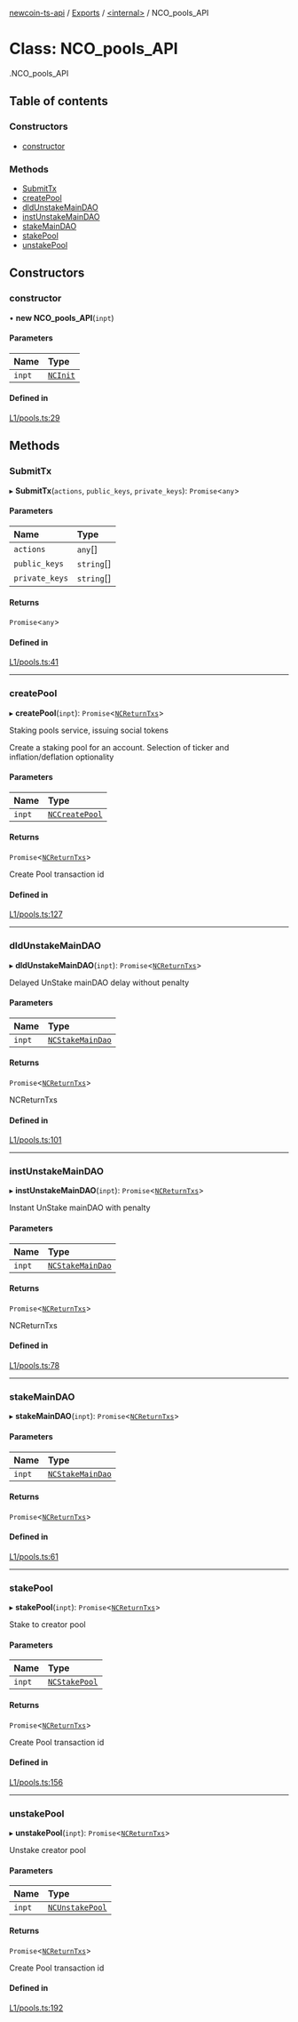 [newcoin-ts-api](../README.md) / [Exports](../modules.md) / [<internal\>](../modules/internal_.md) / NCO\_pools\_API

# Class: NCO\_pools\_API

[<internal>](../modules/internal_.md).NCO_pools_API

## Table of contents

### Constructors

- [constructor](internal_.NCO_pools_API.md#constructor)

### Methods

- [SubmitTx](internal_.NCO_pools_API.md#submittx)
- [createPool](internal_.NCO_pools_API.md#createpool)
- [dldUnstakeMainDAO](internal_.NCO_pools_API.md#dldunstakemaindao)
- [instUnstakeMainDAO](internal_.NCO_pools_API.md#instunstakemaindao)
- [stakeMainDAO](internal_.NCO_pools_API.md#stakemaindao)
- [stakePool](internal_.NCO_pools_API.md#stakepool)
- [unstakePool](internal_.NCO_pools_API.md#unstakepool)

## Constructors

### constructor

• **new NCO_pools_API**(`inpt`)

#### Parameters

| Name | Type |
| :------ | :------ |
| `inpt` | [`NCInit`](../modules/internal_.md#ncinit) |

#### Defined in

[L1/pools.ts:29](https://github.com/newfound8ion/newcoin-sdk/blob/2d95cfa/src/L1/pools.ts#L29)

## Methods

### SubmitTx

▸ **SubmitTx**(`actions`, `public_keys`, `private_keys`): `Promise`<`any`\>

#### Parameters

| Name | Type |
| :------ | :------ |
| `actions` | `any`[] |
| `public_keys` | `string`[] |
| `private_keys` | `string`[] |

#### Returns

`Promise`<`any`\>

#### Defined in

[L1/pools.ts:41](https://github.com/newfound8ion/newcoin-sdk/blob/2d95cfa/src/L1/pools.ts#L41)

___

### createPool

▸ **createPool**(`inpt`): `Promise`<[`NCReturnTxs`](../modules.md#ncreturntxs)\>

Staking pools service, issuing social tokens

Create a staking pool for an account. 
Selection of ticker and inflation/deflation optionality

#### Parameters

| Name | Type |
| :------ | :------ |
| `inpt` | [`NCCreatePool`](../modules.md#nccreatepool) |

#### Returns

`Promise`<[`NCReturnTxs`](../modules.md#ncreturntxs)\>

Create Pool transaction id

#### Defined in

[L1/pools.ts:127](https://github.com/newfound8ion/newcoin-sdk/blob/2d95cfa/src/L1/pools.ts#L127)

___

### dldUnstakeMainDAO

▸ **dldUnstakeMainDAO**(`inpt`): `Promise`<[`NCReturnTxs`](../modules.md#ncreturntxs)\>

Delayed UnStake mainDAO delay without penalty

#### Parameters

| Name | Type |
| :------ | :------ |
| `inpt` | [`NCStakeMainDao`](../modules.md#ncstakemaindao) |

#### Returns

`Promise`<[`NCReturnTxs`](../modules.md#ncreturntxs)\>

NCReturnTxs

#### Defined in

[L1/pools.ts:101](https://github.com/newfound8ion/newcoin-sdk/blob/2d95cfa/src/L1/pools.ts#L101)

___

### instUnstakeMainDAO

▸ **instUnstakeMainDAO**(`inpt`): `Promise`<[`NCReturnTxs`](../modules.md#ncreturntxs)\>

Instant UnStake mainDAO with penalty

#### Parameters

| Name | Type |
| :------ | :------ |
| `inpt` | [`NCStakeMainDao`](../modules.md#ncstakemaindao) |

#### Returns

`Promise`<[`NCReturnTxs`](../modules.md#ncreturntxs)\>

NCReturnTxs

#### Defined in

[L1/pools.ts:78](https://github.com/newfound8ion/newcoin-sdk/blob/2d95cfa/src/L1/pools.ts#L78)

___

### stakeMainDAO

▸ **stakeMainDAO**(`inpt`): `Promise`<[`NCReturnTxs`](../modules.md#ncreturntxs)\>

#### Parameters

| Name | Type |
| :------ | :------ |
| `inpt` | [`NCStakeMainDao`](../modules.md#ncstakemaindao) |

#### Returns

`Promise`<[`NCReturnTxs`](../modules.md#ncreturntxs)\>

#### Defined in

[L1/pools.ts:61](https://github.com/newfound8ion/newcoin-sdk/blob/2d95cfa/src/L1/pools.ts#L61)

___

### stakePool

▸ **stakePool**(`inpt`): `Promise`<[`NCReturnTxs`](../modules.md#ncreturntxs)\>

Stake to creator pool

#### Parameters

| Name | Type |
| :------ | :------ |
| `inpt` | [`NCStakePool`](../modules.md#ncstakepool) |

#### Returns

`Promise`<[`NCReturnTxs`](../modules.md#ncreturntxs)\>

Create Pool transaction id

#### Defined in

[L1/pools.ts:156](https://github.com/newfound8ion/newcoin-sdk/blob/2d95cfa/src/L1/pools.ts#L156)

___

### unstakePool

▸ **unstakePool**(`inpt`): `Promise`<[`NCReturnTxs`](../modules.md#ncreturntxs)\>

Unstake creator pool

#### Parameters

| Name | Type |
| :------ | :------ |
| `inpt` | [`NCUnstakePool`](../modules.md#ncunstakepool) |

#### Returns

`Promise`<[`NCReturnTxs`](../modules.md#ncreturntxs)\>

Create Pool transaction id

#### Defined in

[L1/pools.ts:192](https://github.com/newfound8ion/newcoin-sdk/blob/2d95cfa/src/L1/pools.ts#L192)
